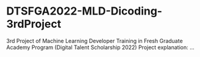 # DTSFGA2022-MLD-Dicoding-3rdProject
3rd Project of Machine Learning Developer Training in Fresh Graduate Academy Program (Digital Talent Scholarship 2022)  Project explanation: ...

